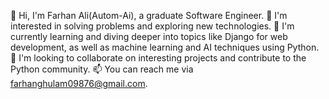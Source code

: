 👋 Hi, I'm Farhan Ali(Autom-Ai), a graduate Software Engineer.
👀 I'm interested in solving problems and exploring new technologies.
🌱 I'm currently learning and diving deeper into topics like Django for web development, as well as machine learning and AI techniques using Python.
💞️ I'm looking to collaborate on interesting projects and contribute to the Python community.
📫 You can reach me via farhanghulam09876@gmail.com.

<!---
[Your GitHub username]/[Your GitHub username] is a ✨ special ✨ repository because its `README.md` (this file) appears on your GitHub profile.
You can click the Preview link to take a look at your changes.
--->
